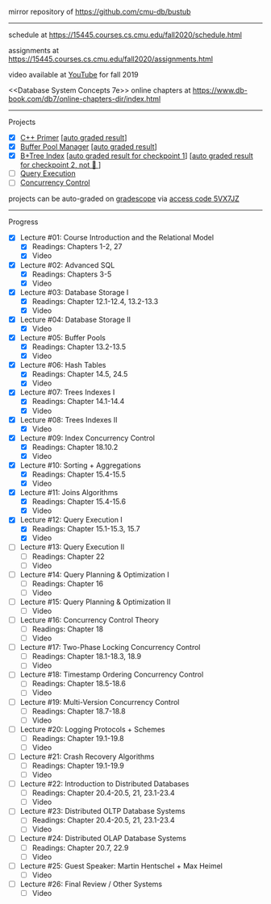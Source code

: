 mirror repository of https://github.com/cmu-db/bustub

---

schedule at https://15445.courses.cs.cmu.edu/fall2020/schedule.html

assignments at https://15445.courses.cs.cmu.edu/fall2020/assignments.html

video available at [YouTube](https://www.youtube.com/playlist?list=PLSE8ODhjZXjbohkNBWQs_otTrBTrjyohi) for fall 2019

<<Database System Concepts 7e>> online chapters at https://www.db-book.com/db7/online-chapters-dir/index.html

---

Projects

- [x] [C++ Primer](https://15445.courses.cs.cmu.edu/fall2020/project0/) [[auto graded result](./auto-graded-result/Project0-C++Primer.jpg)]
- [x] [Buffer Pool Manager](https://15445.courses.cs.cmu.edu/fall2020/project1/) [[auto graded result](./auto-graded-result/Project1-BufferPoolManager.jpg)]
- [x] [B+Tree Index](https://15445.courses.cs.cmu.edu/fall2020/project2/) [[auto graded result for checkpoint 1](./auto-graded-result/Project2c1-BPlusTreeIndex.jpg)] [[auto graded result for checkpoint 2, not 💯 ](./auto-graded-result/Project2c2-BPlusTreeIndex.jpg)]
- [ ] [Query Execution](https://15445.courses.cs.cmu.edu/fall2020/project3/)
- [ ] [Concurrency Control](https://15445.courses.cs.cmu.edu/fall2020/project4/)

projects can be auto-graded on [gradescope](https://www.gradescope.com/courses/195440) via [access code 5VX7JZ](https://github.com/cmu-db/bustub/issues/111#issuecomment-709673126)

---

Progress

- [x] Lecture #01: Course Introduction and the Relational Model
  - [x] Readings: Chapters 1-2, 27
  - [x] Video
- [x] Lecture #02: Advanced SQL
  - [x] Readings: Chapters 3-5
  - [x] Video
- [x] Lecture #03: Database Storage I
  - [x] Readings: Chapter 12.1-12.4, 13.2-13.3
  - [x] Video
- [x] Lecture #04: Database Storage II
  - [x] Video
- [x] Lecture #05: Buffer Pools
  - [x] Readings: Chapter 13.2-13.5
  - [x] Video
- [x] Lecture #06: Hash Tables
  - [x] Readings: Chapter 14.5, 24.5
  - [x] Video
- [x] Lecture #07: Trees Indexes I
  - [x] Readings: Chapter 14.1-14.4
  - [x] Video
- [x] Lecture #08: Trees Indexes II
  - [x] Video
- [x] Lecture #09: Index Concurrency Control
  - [x] Readings: Chapter 18.10.2
  - [x] Video
- [x] Lecture #10: Sorting + Aggregations
  - [x] Readings: Chapter 15.4-15.5
  - [x] Video
- [x] Lecture #11: Joins Algorithms
  - [x] Readings: Chapter 15.4-15.6
  - [x] Video
- [x] Lecture #12: Query Execution I
  - [x] Readings: Chapter 15.1-15.3, 15.7
  - [x] Video
- [ ] Lecture #13: Query Execution II
  - [ ] Readings: Chapter 22
  - [ ] Video
- [ ] Lecture #14: Query Planning & Optimization I
  - [ ] Readings: Chapter 16
  - [ ] Video
- [ ] Lecture #15: Query Planning & Optimization II
  - [ ] Video
- [ ] Lecture #16: Concurrency Control Theory
  - [ ] Readings: Chapter 18
  - [ ] Video
- [ ] Lecture #17: Two-Phase Locking Concurrency Control
  - [ ] Readings: Chapter 18.1-18.3, 18.9
  - [ ] Video
- [ ] Lecture #18: Timestamp Ordering Concurrency Control
  - [ ] Readings: Chapter 18.5-18.6
  - [ ] Video
- [ ] Lecture #19: Multi-Version Concurrency Control
  - [ ] Readings: Chapter 18.7-18.8
  - [ ] Video
- [ ] Lecture #20: Logging Protocols + Schemes
  - [ ] Readings: Chapter 19.1-19.8
  - [ ] Video
- [ ] Lecture #21: Crash Recovery Algorithms
  - [ ] Readings: Chapter 19.1-19.9
  - [ ] Video
- [ ] Lecture #22: Introduction to Distributed Databases
  - [ ] Readings: Chapter 20.4-20.5, 21, 23.1-23.4
  - [ ] Video
- [ ] Lecture #23: Distributed OLTP Database Systems
  - [ ] Readings: Chapter 20.4-20.5, 21, 23.1-23.4
  - [ ] Video
- [ ] Lecture #24: Distributed OLAP Database Systems
  - [ ] Readings: Chapter 20.7, 22.9
  - [ ] Video
- [ ] Lecture #25: Guest Speaker: Martin Hentschel + Max Heimel
  - [ ] Video
- [ ] Lecture #26: Final Review / Other Systems
  - [ ] Video
